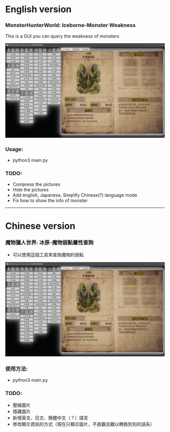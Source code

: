 # English version
### MonsterHunterWorld: Iceborne-Monster Weakness
This is a GUI you can query the weakness of monsters

![image](http://github.com/ccs96307/MHWI_Monsters_Weakness/raw/master/pic/example.png)

### Usage:
- python3 main.py

### TODO:
- Compress the pictures
- Hide the pictures
- Add english, Japanese, Simplify Chinese(?) language mode
- Fix how to show the info of monster

---
# Chinese version
### 魔物獵人世界: 冰原-魔物弱點屬性查詢
- 可以使用這個工具來查詢魔物的弱點

![image](http://github.com/ccs96307/MHWI_Monsters_Weakness/raw/master/pic/example.png)


### 使用方法:
- python3 main.py

### TODO:
- 壓縮圖片
- 隱藏圖片
- 新增英文、日文、簡體中文（？）語言
- 修改顯示資訊的方式（現在只顯示圖片，不直觀且難以轉換到別的語系）
